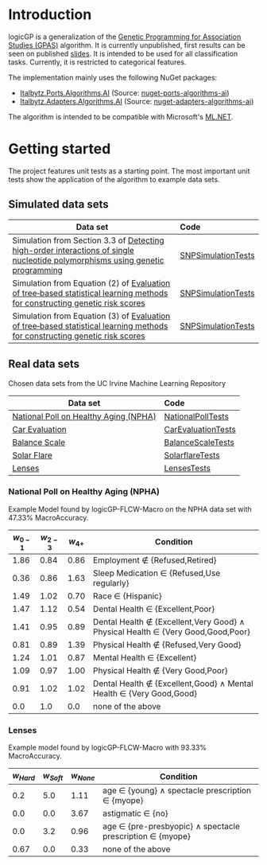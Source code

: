 # Introduction

logicGP is a generalization of the [Genetic Programming for Association Studies (GPAS)](https://doi.org/10.1093/bioinformatics/btm522) algorithm. It is currently unpublished, first results can be seen on published [slides](https://isd-nunkesser.github.io/slides/ISDBlackHighlyInterpretablePredictionModels.html#/logicgp).
It is intended to be used for all classification tasks. Currently, it is restricted to categorical features. 

The implementation mainly uses the following NuGet packages:

- [Italbytz.Ports.Algorithms.AI](https://www.nuget.org/packages/Italbytz.Ports.Algorithms.AI) (Source: [nuget-ports-algorithms-ai](https://github.com/Italbytz/nuget-ports-algorithms-ai))
- [Italbytz.Adapters.Algorithms.AI](https://www.nuget.org/packages/Italbytz.Adapters.Algorithms.AI) (Source: [nuget-adapters-algorithms-ai](https://github.com/Italbytz/nuget-adapters-algorithms-ai))

The algorithm is intended to be compatible with Microsoft's [ML.NET](https://dotnet.microsoft.com/en-us/apps/ai/ml-dotnet).

# Getting started

The project features unit tests as a starting point. The most important unit tests show the application of the algorithm to example data sets.

## Simulated data sets

|Data set| Code|
| ------ | :---|
|Simulation from Section 3.3 of [Detecting high-order interactions of single nucleotide polymorphisms using genetic programming](https://doi.org/10.1093/bioinformatics/btm522)|[SNPSimulationTests](/logicGP/logicGP.Tests/Unit/Data/Simulated/SNPSimulationTests.cs)|
|Simulation from Equation (2) of [Evaluation of tree‑based statistical learning methods for constructing genetic risk scores](https://doi.org/10.1186/s12859-022-04634-w)|[SNPSimulationTests](/logicGP/logicGP.Tests/Unit/Data/Simulated/SNPSimulationTests.cs)|
|Simulation from Equation (3) of [Evaluation of tree‑based statistical learning methods for constructing genetic risk scores](https://doi.org/10.1186/s12859-022-04634-w)|[SNPSimulationTests](/logicGP/logicGP.Tests/Unit/Data/Simulated/SNPSimulationTests.cs)|

## Real data sets

Chosen data sets from the UC Irvine Machine Learning Repository

|Data set| Code|
| ------ | :---|
|[National Poll on Healthy Aging (NPHA)](https://archive.ics.uci.edu/dataset/936/national+poll+on+healthy+aging+(npha))|[NationalPollTests](/logicGP/logicGP.Tests/Unit/Data/Real/NationalPollTests.cs)|
|[Car Evaluation](https://archive.ics.uci.edu/dataset/19/car+evaluation)|[CarEvaluationTests](/logicGP/logicGP.Tests/Unit/Data/Real/CarEvaluationTests.cs)|
|[Balance Scale](https://archive.ics.uci.edu/dataset/12/balance+scale)|[BalanceScaleTests](/logicGP/logicGP.Tests/Unit/Data/Real/BalanceScaleTests.cs)|
|[Solar Flare](https://archive.ics.uci.edu/dataset/89/solar+flare)|[SolarflareTests](/logicGP/logicGP.Tests/Unit/Data/Real/SolarflareTests.cs)|
|[Lenses](https://archive.ics.uci.edu/dataset/58/lenses)|[LensesTests](/logicGP/logicGP.Tests/Unit/Data/Real/LensesTests.cs)|

### National Poll on Healthy Aging (NPHA)

Example Model found by logicGP-FLCW-Macro on the NPHA data set with $47.33\%$ MacroAccuracy.

| $w_{0-1}$  | $w_{2-3}$  | $w_{4+}$  | Condition                                                                                     |
|--------|--------|-------|----------------------------------------------------------------------------------------------|
| $1.86$ | $0.84$ | $0.86$ | Employment $\notin$ {Refused,Retired}                                        |
| $0.36$ | $0.86$ | $1.63$ | Sleep Medication $\in$ {Refused,Use regularly}                              |
| $1.49$ | $1.02$ | $0.70$ | Race $\in$ {Hispanic}                                                              |
| $1.47$ | $1.12$ | $0.54$ | Dental Health $\in$ {Excellent,Poor}                                        |
| $1.41$ | $0.95$ | $0.89$ | Dental Health $\notin$ {Excellent,Very Good} $\wedge$ Physical Health $\in$ {Very Good,Good,Poor} |
| $0.81$ | $0.89$ | $1.39$ | Physical Health $\notin$ {Refused,Very Good}                                |
| $1.24$ | $1.01$ | $0.87$ | Mental Health $\in$ {Excellent}                                                   |
| $1.09$ | $0.97$ | $1.00$ | Physical Health $\notin$ {Very Good,Poor}                                   |
| $0.91$ | $1.02$ | $1.02$ | Dental Health $\notin$ {Excellent,Good} $\wedge$ Mental Health $\in$ {Very Good,Good} |
| 0.0 | 1.0  | 0.0  | none of the above

### Lenses

Example model found by logicGP-FLCW-Macro with $93.33\%$ MacroAccuracy.

| $w_{Hard}$ | $w_{Soft}$ | $w_{None}$  | Condition                                                      |
|------|------|-------|---------------------------------------------------------------------------|
| 0.2  | 5.0  | 1.11  | age ∈ {young} ∧ spectacle prescription ∈ {myope}                         |
| 0.0  | 0.0  | 3.67  | astigmatic ∈ {no}                                                        |
| 0.0  | 3.2  | 0.96  | age ∈ {pre-presbyopic} ∧ spectacle prescription ∈ {myope}               |
| 0.67 | 0.0  | 0.33  | none of the above
